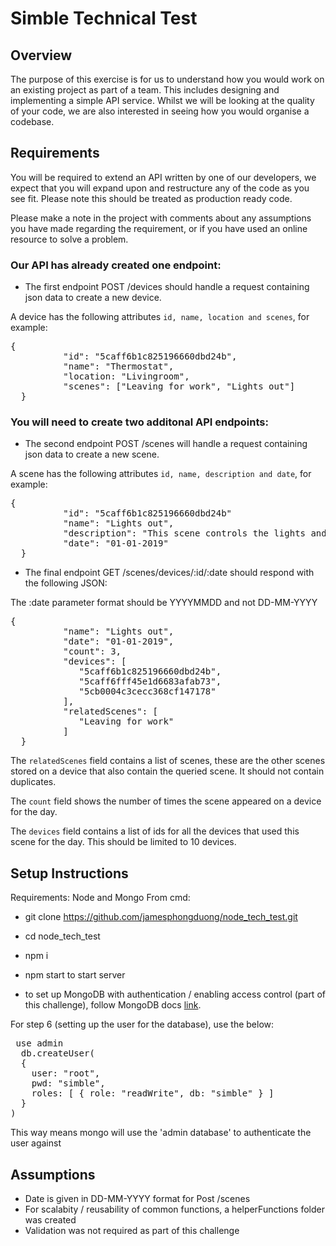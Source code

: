 # Simble Technical Test

## Overview

The purpose of this exercise is for us to understand how you would work on an existing project as part of a team. This includes designing and implementing a simple API service. Whilst we will be looking at the quality of your code, we are also interested in seeing how you would organise a codebase.

## Requirements

You will be required to extend an API written by one of our developers, we expect that you will expand upon and restructure any of the code as you see fit. Please note this should be treated as production ready code.

Please make a note in the project with comments about any assumptions you have made regarding the requirement, or if you have used an online resource to solve a problem.

### Our API has already created one endpoint:

- The first endpoint POST /devices should handle a request containing json data to create a new device.

A device has the following attributes `id, name, location and scenes`, for example:

  <pre>{
  		  "id": "5caff6b1c825196660dbd24b",
  		  "name": "Thermostat",
  		  "location: "Livingroom",
  		  "scenes": ["Leaving for work", "Lights out"]
  }</pre>

### You will need to create two additonal API endpoints:

- The second endpoint POST /scenes will handle a request containing json data to create a new scene.

A scene has the following attributes `id, name, description and date`, for example:

  <pre>{
  		  "id": "5caff6b1c825196660dbd24b"
  		  "name": "Lights out",
  		  "description": "This scene controls the lights and heating at night time",
  		  "date": "01-01-2019"
  }</pre>

- The final endpoint GET /scenes/devices/:id/:date should respond with the following JSON:

The :date parameter format should be YYYYMMDD and not DD-MM-YYYY

  <pre>{
  		  "name": "Lights out",
  		  "date": "01-01-2019",
  		  "count": 3,
  		  "devices": [
  			 "5caff6b1c825196660dbd24b",
  			 "5caff6fff45e1d6683afab73",
  			 "5cb0004c3cecc368cf147178"
  		  ],
  		  "relatedScenes": [
  			 "Leaving for work"
  		  ]
  }</pre>

The `relatedScenes` field contains a list of scenes, these are the other scenes stored on a device that also contain the queried scene. It should not contain duplicates.

The `count` field shows the number of times the scene appeared on a device for the day.

The `devices` field contains a list of ids for all the devices that used this scene for the day. This should be limited to 10 devices.

## Setup Instructions

Requirements: Node and Mongo
From cmd:

- git clone https://github.com/jamesphongduong/node_tech_test.git
- cd node_tech_test
- npm i
- npm start to start server

- to set up MongoDB with authentication / enabling access control (part of this challenge), follow MongoDB docs [link](https://docs.mongodb.com/manual/tutorial/enable-authentication/).

For step 6 (setting up the user for the database), use the below:

<pre>
 use admin
  db.createUser(
  {
    user: "root",
    pwd: "simble",
    roles: [ { role: "readWrite", db: "simble" } ]
  }
)
</pre>

This way means mongo will use the 'admin database' to authenticate the user against

## Assumptions

- Date is given in DD-MM-YYYY format for Post /scenes
- For scalabity / reusability of common functions, a helperFunctions folder was created
- Validation was not required as part of this challenge
